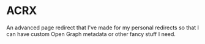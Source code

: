 # ACRX
An advanced page redirect that I've made for my personal redirects so that I can have custom Open Graph metadata or other fancy stuff I need.
